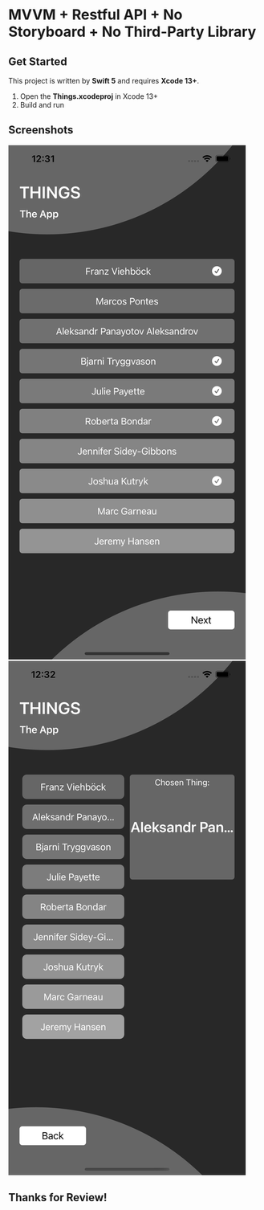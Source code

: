 # MVVM + Restful API + No Storyboard + No Third-Party Library

## Get Started

This project is written by **Swift 5** and requires **Xcode 13+**.

1. Open the **Things.xcodeproj** in Xcode 13+
1. Build and run

## Screenshots
![PP1](./screen1.png)
![PP2](./screen2.png)

## Thanks for Review!